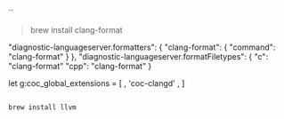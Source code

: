 ``
> brew install clang-format


  "diagnostic-languageserver.formatters": {
    "clang-format": {
      "command": "clang-format"
    }
  },
  "diagnostic-languageserver.formatFiletypes": {
    "c": "clang-format"
    "cpp": "clang-format"
  }

let g:coc_global_extensions = [
      \, 'coc-clangd'
      \, ]
```

brew install llvm
